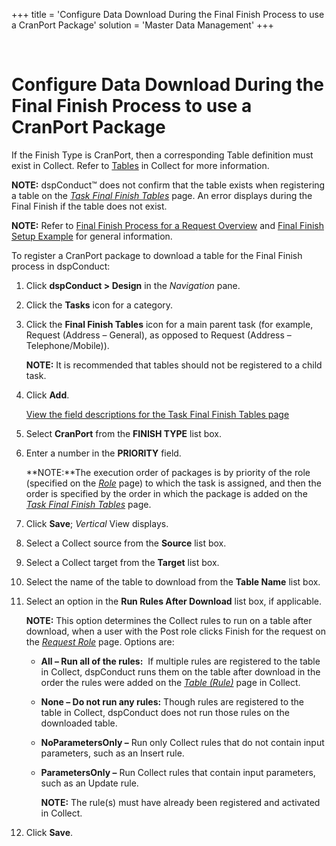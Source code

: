 +++
title = 'Configure Data Download During the Final Finish Process to use a CranPort Package'
solution = 'Master Data Management'
+++

 

# Configure Data Download During the Final Finish Process to use a CranPort Package

If the Finish Type is CranPort, then a corresponding Table definition
must exist in Collect. Refer to
[Tables](../../../Platform/Collect/Use_Cases/Register_and_Use_Tables.htm)
in Collect for more information.

<span style="font-weight: bold;">NOTE:</span> dspConduct™ does not
confirm that the table exists when registering a table on the
<span style="font-style: italic;">[Task Final Finish
Tables](../Page_Desc/Task_Final_Finish_Tables_H.htm)</span> page. An
error displays during the Final Finish if the table does not exist.

<span style="font-weight: bold;">NOTE:</span> Refer to [Final Finish
Process for a Request
Overview](Final_Finish_Process_for_a_Request_Overview.htm) and [Final
Finish Setup Example](Final_Finish_Setup_Example.htm) for general
information.

To register a CranPort package to download a table for the Final Finish
process in dspConduct:

1.  Click **dspConduct \> Design** in the *Navigation* pane.

2.  Click the **Tasks** icon for a category.

3.  Click the **Final Finish Tables** icon for a main parent task (for
    example, Request (Address – General), as opposed to Request (Address
    – Telephone/Mobile)).
    
    **NOTE:** It is recommended that tables should not be registered to
    a child task.

4.  Click <span style="font-weight: bold;">Add</span>.
    
    [View the field descriptions for the Task Final Finish Tables
    page](../Page_Desc/Task_Final_Finish_Tables_H.htm)

5.  Select <span style="font-weight: bold;">CranPort</span> from the
    <span style="font-weight: bold;">FINISH TYPE</span> list box.

6.  Enter a number in the
    <span style="font-weight: bold;">PRIORITY</span> field.
    
    **NOTE:**The execution order of packages is by priority of the role
    (specified on the
    <span style="font-style: italic;">[Role](../Page_Desc/Role_H_dspConduct.htm)</span>
    page) to which the task is assigned, and then the order is specified
    by the order in which the package is added on the
    <span style="font-style: italic;">[Task Final Finish
    Tables](../Page_Desc/Task_Final_Finish_Tables_H.htm)</span> page.

7.  Click **Save**; <span style="font-style: italic;">Vertical</span>
    View displays.

8.  Select a Collect source from the **Source** list box.

9.  Select a Collect target from the **Target** list box.

10. Select the name of the table to download from the **Table Name**
    list box.

11. Select an option in the **Run Rules After Download** list box, if
    applicable.
    
    **NOTE:** This option determines the Collect rules to run on a table
    after download, when a user with the Post role clicks Finish for the
    request on the *[Request Role](../Page_Desc/Request_Role_H.htm)*
    page. Options are:
    
      - **All – Run all of the rules:**  If multiple rules are
        registered to the table in Collect, dspConduct runs them on the
        table after download in the order the rules were added on the
        *[Table
        (Rule)](../../../Platform/Collect/Page_Desc/Table_Rule_H.htm)*
        page in Collect.
    
      - **None – Do not run any rules:** Though rules are registered to
        the table in Collect, dspConduct does not run those rules on the
        downloaded table.
    
      - **NoParametersOnly –** Run only Collect rules that do not
        contain input parameters, such as an Insert rule.
    
      - **ParametersOnly –** Run Collect rules that contain input
        parameters, such as an Update rule.
        
        **NOTE:** The rule(s) must have already been registered and
        activated in Collect.

12. Click **Save**.
